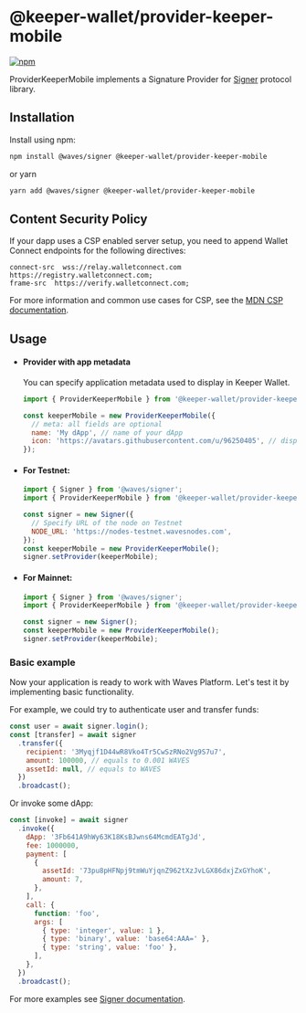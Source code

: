 # @keeper-wallet/provider-keeper-mobile

[![npm](https://img.shields.io/npm/v/@keeper-wallet/provider-keeper-mobile?color=blue&label=%40keeper-wallet%2Fprovider-keeper-mobile&logo=npm)](https://www.npmjs.com/package/@keeper-wallet/provider-keeper-mobile)

ProviderKeeperMobile implements a Signature Provider for [Signer](https://github.com/wavesplatform/signer) protocol library.

## Installation

Install using npm:

```bash
npm install @waves/signer @keeper-wallet/provider-keeper-mobile
```

or yarn

```bash
yarn add @waves/signer @keeper-wallet/provider-keeper-mobile
```

## Content Security Policy

If your dapp uses a CSP enabled server setup, you need to append Wallet Connect
endpoints for the following directives:

```
connect-src  wss://relay.walletconnect.com https://registry.walletconnect.com;
frame-src  https://verify.walletconnect.com;
```

For more information and common use cases for CSP, see the
[MDN CSP documentation](https://developer.mozilla.org/en-US/docs/Web/HTTP/CSP).

## Usage

- #### Provider with app metadata

  You can specify application metadata used to display in Keeper Wallet.

  ```js
  import { ProviderKeeperMobile } from '@keeper-wallet/provider-keeper-mobile';

  const keeperMobile = new ProviderKeeperMobile({
    // meta: all fields are optional
    name: 'My dApp', // name of your dApp
    icon: 'https://avatars.githubusercontent.com/u/96250405', // display icon for your dApp
  });
  ```

- #### For Testnet:

  ```js
  import { Signer } from '@waves/signer';
  import { ProviderKeeperMobile } from '@keeper-wallet/provider-keeper-mobile';

  const signer = new Signer({
    // Specify URL of the node on Testnet
    NODE_URL: 'https://nodes-testnet.wavesnodes.com',
  });
  const keeperMobile = new ProviderKeeperMobile();
  signer.setProvider(keeperMobile);
  ```

- #### For Mainnet:

  ```js
  import { Signer } from '@waves/signer';
  import { ProviderKeeperMobile } from '@keeper-wallet/provider-keeper-mobile';

  const signer = new Signer();
  const keeperMobile = new ProviderKeeperMobile();
  signer.setProvider(keeperMobile);
  ```

### Basic example

Now your application is ready to work with Waves Platform. Let's test it by implementing basic functionality.

For example, we could try to authenticate user and transfer funds:

```js
const user = await signer.login();
const [transfer] = await signer
  .transfer({
    recipient: '3Myqjf1D44wR8Vko4Tr5CwSzRNo2Vg9S7u7',
    amount: 100000, // equals to 0.001 WAVES
    assetId: null, // equals to WAVES
  })
  .broadcast();
```

Or invoke some dApp:

```js
const [invoke] = await signer
  .invoke({
    dApp: '3Fb641A9hWy63K18KsBJwns64McmdEATgJd',
    fee: 1000000,
    payment: [
      {
        assetId: '73pu8pHFNpj9tmWuYjqnZ962tXzJvLGX86dxjZxGYhoK',
        amount: 7,
      },
    ],
    call: {
      function: 'foo',
      args: [
        { type: 'integer', value: 1 },
        { type: 'binary', value: 'base64:AAA=' },
        { type: 'string', value: 'foo' },
      ],
    },
  })
  .broadcast();
```

For more examples see [Signer documentation](https://github.com/wavesplatform/signer/blob/master/README.md).
